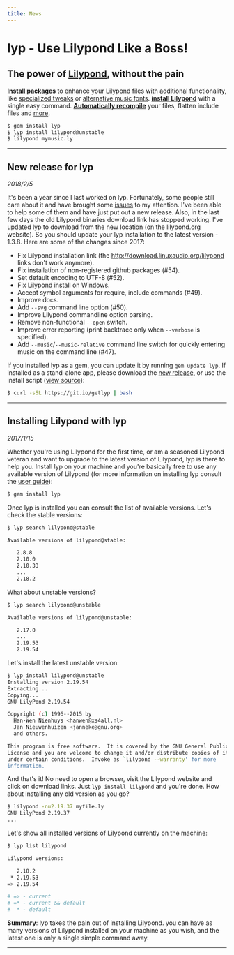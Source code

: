 ```yaml
---
title: News
---
```


# lyp - Use Lilypond Like a Boss!

## The power of [Lilypond](http://lilypond.org/), without the pain

<b><a href="#" router-link="/user-guide?id=working-with-packages">Install packages</a></b> to enhance your Lilypond files with additional functionality, like <a href="#" router-link="/packages?id=tweaking">specialized tweaks</a> or <a href="#" router-link="/packages?id=fonts">alternative music fonts</a>. <b><a href="#" router-link="/user-guide?id=installing-and-using-lilypond">install Lilypond</a></b> with a single easy command. <b><a href="#" router-link="/user-guide?id=lyp-watch">Automatically recompile</a></b> your files, flatten include files and <a href="#" router-link="/user-guide">more</a>.

```bash
$ gem install lyp
$ lyp install lilypond@unstable
$ lilypond mymusic.ly
```

<hr/>

## New release for lyp

_2018/2/5_

<div>
  <script src="https://asciinema.org/a/123683.js" id="asciicast-123683" async></script>
</div>

It's been a year since I last worked on lyp. Fortunately, some people still care about it and have brought some [issues](https://github.com/noteflakes/lyp/issues) to my attention. I've been able to help some of them and have just put out a new release. Also, in the last few days the old Lilypond binaries download link has stopped working. I've updated lyp to download from the new location (on the lilypond.org website). So you should update your lyp installation to the latest version - 1.3.8. Here are some of the changes since 2017:

- Fix Lilypond installation link (the  http://download.linuxaudio.org/lilypond links don't work anymore).
- Fix installation of non-registered github packages (#54).
- Set default encoding to UTF-8 (#52).
- Fix Lilypond install on Windows.
- Accept symbol arguments for require, include commands (#49).
- Improve docs.
- Add `--svg` command line option (#50).
- Improve Lilypond commandline option parsing.
- Remove non-functional `--open` switch.
- Improve error reporting (print backtrace only when `--verbose` is specified).
- Add `--music`/`--music-relative` command line switch for quickly entering music on the command line (#47).

If you installed lyp as a gem, you can update it by running `gem update lyp`. If installed as a stand-alone app, please download the [new release](https://github.com/noteflakes/lyp/releases/tag/1.3.8), or use the install script ([view source](https://git.io/getlyp)):

```bash
$ curl -sSL https://git.io/getlyp | bash
```

<hr/>

## Installing Lilypond with lyp

_2017/1/15_ 

Whether you're using Lilypond for the first time, or am a seasoned Lilypond veteran and want to upgrade to the latest version of Lilypond, lyp is there to help you. Install lyp on your machine and you're basically free to use any available version of Lilypond (for more information on installing lyp consult the <a href="#" router-link="/user-guide?id=installation">user guide</a>):

```bash
$ gem install lyp
```

Once lyp is installed you can consult the list of available versions. Let's check the stable versions:

```bash
$ lyp search lilypond@stable

Available versions of lilypond@stable:

   2.8.8
   2.10.0
   2.10.33
   ...
   2.18.2

```

What about unstable versions?

```bash
$ lyp search lilypond@unstable

Available versions of lilypond@unstable:

   2.17.0
   ...
   2.19.53
   2.19.54
```

Let's install the latest unstable version:

```bash
$ lyp install lilypond@unstable
Installing version 2.19.54
Extracting...
Copying...
GNU LilyPond 2.19.54

Copyright (c) 1996--2015 by
  Han-Wen Nienhuys <hanwen@xs4all.nl>
  Jan Nieuwenhuizen <janneke@gnu.org>
  and others.

This program is free software.  It is covered by the GNU General Public
License and you are welcome to change it and/or distribute copies of it
under certain conditions.  Invoke as `lilypond --warranty' for more
information.
```

And that's it! No need to open a browser, visit the Lilypond website and click on download links. Just `lyp install lilypond` and you're done. How about installing any old version as you go?

```bash
$ lilypond -nu2.19.37 myfile.ly
GNU LilyPond 2.19.37
... 
```

Let's show all installed versions of Lilypond currently on the machine:

```bash
$ lyp list lilypond

Lilypond versions:

   2.18.2
 * 2.19.53
=> 2.19.54

# => - current
# =* - current && default
#  * - default
```

__Summary__: lyp takes the pain out of installing Lilypond. you can have as many versions of Lilypond installed on your machine as you wish, and the latest one is only a single simple command away.

<hr/>

